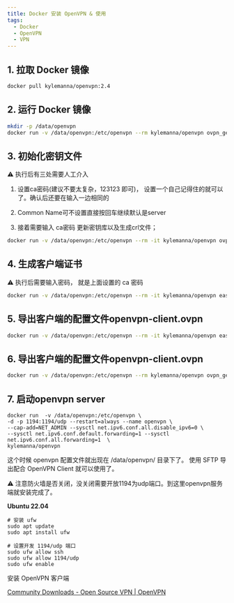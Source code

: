 ```yaml
---
title: Docker 安装 OpenVPN & 使用
tags: 
  - Docker
  - OpenVPN
  - VPN
---
```

<!-- more -->

## 1. 拉取 Docker 镜像

```bash
docker pull kylemanna/openvpn:2.4
```

## 2. 运行 Docker 镜像

```bash
mkdir -p /data/openvpn
docker run -v /data/openvpn:/etc/openvpn --rm kylemanna/openvpn ovpn_genconfig -u udp://{替换成你的公网IP}
```

## 3. 初始化密钥文件

⚠️  执行后有三处需要人工介入

1. 设置ca密码(建议不要太复杂，123123 即可)， 设置一个自己记得住的就可以了。确认后还要在输入一边相同的

2. Common Name可不设置直接按回车继续默认是server
3. 接着需要输入 ca密码 更新密钥库以及生成crl文件；

```bash
docker run -v /data/openvpn:/etc/openvpn --rm -it kylemanna/openvpn ovpn_initpki
```

## 4. 生成客户端证书

⚠️  执行后需要输入密码， 就是上面设置的 ca 密码

```bash
docker run -v /data/openvpn:/etc/openvpn --rm -it kylemanna/openvpn easyrsa build-client-full openvpn-client nopass
```

## 5. 导出客户端的配置文件openvpn-client.ovpn

```bash
docker run -v /data/openvpn:/etc/openvpn --rm -it kylemanna/openvpn easyrsa build-client-full openvpn-client nopass	
```

## 6. 导出客户端的配置文件openvpn-client.ovpn

```bash
docker run -v /data/openvpn:/etc/openvpn --rm kylemanna/openvpn ovpn_getclient openvpn-client > /data/openvpn/openvpn-client.ovpn
```

## 7. 启动openvpn server

```
docker run  -v /data/openvpn:/etc/openvpn \
-d -p 1194:1194/udp --restart=always --name openvpn \
--cap-add=NET_ADMIN --sysctl net.ipv6.conf.all.disable_ipv6=0 \
--sysctl net.ipv6.conf.default.forwarding=1 --sysctl net.ipv6.conf.all.forwarding=1  \
kylemanna/openvpn
```



这个时候 openvpn 配置文件就出现在 /data/openvpn/ 目录下了。 使用 SFTP 导出配合 OpenVPN Client 就可以使用了。



⚠️ 注意防火墙是否关闭，没关闭需要开放1194为udp端口。到这里openvpn服务端就安装完成了。

**Ubuntu 22.04**

```
# 安装 ufw
sudo apt update
sudo apt install ufw

# 设置开发 1194/udp 端口
sudo ufw allow ssh
sudo ufw allow 1194/udp
sudo ufw enable
```



安装 OpenVPN 客户端

[Community Downloads - Open Source VPN | OpenVPN](https://openvpn.net/community-downloads/)











